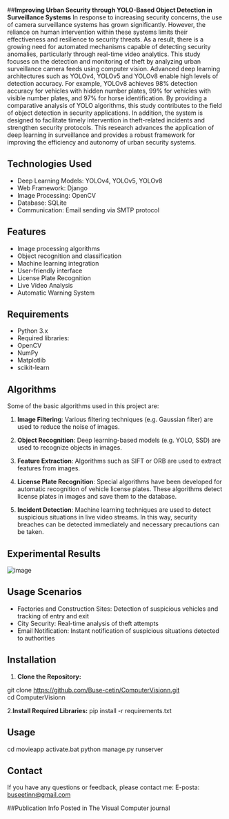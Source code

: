 ##**Improving Urban Security through YOLO-Based Object Detection in Surveillance Systems**
In response to increasing security concerns, the use of camera surveillance systems has grown significantly. However, the reliance on human intervention within these systems limits their effectiveness and resilience to security threats. As a result, there is a growing need for automated mechanisms capable of detecting security anomalies, particularly through real-time video analytics. This study focuses on the detection and monitoring of theft by analyzing urban surveillance camera feeds using computer vision. Advanced deep learning architectures such as YOLOv4, YOLOv5 and YOLOv8 enable high levels of detection accuracy. For example, YOLOv8 achieves 98% detection accuracy for vehicles with hidden number plates, 99% for vehicles with visible number plates, and 97% for horse identification. By providing a comparative analysis of YOLO algorithms, this study contributes to the field of object detection in security applications. In addition, the system is designed to facilitate timely intervention in theft-related incidents and strengthen security protocols. This research advances the application of deep learning in surveillance and provides a robust framework for improving the efficiency and autonomy of urban security systems.

## Technologies Used

- Deep Learning Models: YOLOv4, YOLOv5, YOLOv8
- Web Framework: Django
- Image Processing: OpenCV
- Database: SQLite
- Communication: Email sending via SMTP protocol

## Features

- Image processing algorithms
- Object recognition and classification
- Machine learning integration
- User-friendly interface
- License Plate Recognition
- Live Video Analysis
- Automatic Warning System

## Requirements

- Python 3.x
- Required libraries:
- OpenCV
- NumPy
- Matplotlib
- scikit-learn
    
## Algorithms

Some of the basic algorithms used in this project are:

1. **Image Filtering**: Various filtering techniques (e.g. Gaussian filter) are used to reduce the noise of images.

2. **Object Recognition**: Deep learning-based models (e.g. YOLO, SSD) are used to recognize objects in images.

3. **Feature Extraction**: Algorithms such as SIFT or ORB are used to extract features from images.

4. **License Plate Recognition**: Special algorithms have been developed for automatic recognition of vehicle license plates. These algorithms detect license plates in images and save them to the database.

5. **Incident Detection**: Machine learning techniques are used to detect suspicious situations in live video streams. In this way, security breaches can be detected immediately and necessary precautions can be taken.  

## Experimental Results

![image](https://github.com/user-attachments/assets/eb899698-bae4-42f4-858f-79102867fafb)



## Usage Scenarios

- Factories and Construction Sites: Detection of suspicious vehicles and tracking of entry and exit
- City Security: Real-time analysis of theft attempts
- Email Notification: Instant notification of suspicious situations detected to authorities

## Installation

1. **Clone the Repository:**

git clone https://github.com/Buse-cetin/ComputerVisionn.git  
cd ComputerVisionn

2.**Install Required Libraries:**
pip install -r requirements.txt

## Usage
cd movieapp
activate.bat
python manage.py runserver

## Contact
If you have any questions or feedback, please contact me:
E-posta: buseetinn@gmail.com

##Publication Info
Posted in The Visual Computer journal

